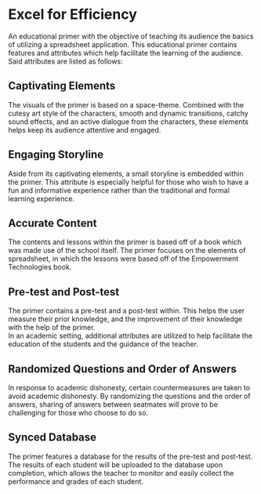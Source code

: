 # Excel for Efficiency
An educational primer with the objective of teaching its audience the basics of utilizing a spreadsheet application. This educational primer contains features and attributes which help facilitate the learning of the audience. 
<br>Said attributes are listed as follows:

## Captivating Elements
The visuals of the primer is based on a space-theme. Combined with the cutesy art style of the characters, smooth and dynamic transitions, catchy sound effects, and an active dialogue from the characters, these elements helps keep its audience attentive and engaged. 
## Engaging Storyline
Aside from its captivating elements, a small storyline is embedded within the primer. This attribute is especially helpful for those who wish to have a fun and informative experience rather than the traditional and formal learning experience.
## Accurate Content
The contents and lessons within the primer is based off of a book which was made use of the school itself. The primer focuses on the elements of spreadsheet, in which the lessons were based off of the Empowerment Technologies book.
## Pre-test and Post-test
The primer contains a pre-test and a post-test within. This helps the user measure their prior knowledge, and the improvement of their knowledge with the help of the primer.
<br>
In an academic setting, additional attributes are utilized to help facilitate the education of the students and the guidance of the teacher.
<br>
## Randomized Questions and Order of Answers
In response to academic dishonesty, certain countermeasures are taken to avoid academic dishonesty. By randomizing the questions and the order of answers, sharing of answers between seatmates will prove to be challenging for those who choose to do so.
## Synced Database
The primer features a database for the results of the pre-test and post-test. The results of each student will be uploaded to the database upon completion, which allows the teacher to monitor and easily collect the performance and grades of each student.
